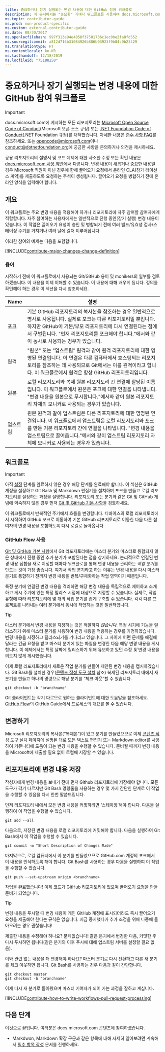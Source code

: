 ```yaml
---
title: 중요하거나 장기 실행되는 변경 내용에 대한 GitHub 참여 워크플로
description: 이 문서에서는 "중요한" 기여자 워크플로를 사용하여 docs.microsoft.com 문서에 참여하는 방법을 보여 줍니다.
ms.topic: contributor-guide
ms.prod: non-product-specific
ms.custom: external-contributor-guide
ms.date: 08/30/2017
ms.openlocfilehash: 997f313e94e4858f37501736c1ec0be2fa8fd552
ms.sourcegitcommit: a812d716b31084926b886b93923f9b84c9b23429
ms.translationtype: HT
ms.contentlocale: ko-KR
ms.lasthandoff: 12/18/2019
ms.locfileid: "75188250"
---
```

# <a name="github-contribution-workflow-for-major-or-long-running-changes"></a>중요하거나 장기 실행되는 변경 내용에 대한 GitHub 참여 워크플로

> [!IMPORTANT]
> docs.microsoft.com에 게시하는 모든 리포지토리는 [Microsoft Open Source Code of Conduct](https://opensource.microsoft.com/codeofconduct/)(Microsoft 오픈 소스 규정) 또는 [.NET Foundation Code of Conduct](https://dotnetfoundation.org/code-of-conduct)(.NET Foundation 규정)를 채택했습니다. 자세한 내용은 [준수 사항 FAQ](https://opensource.microsoft.com/codeofconduct/faq/)를 참조하세요. 또는 [opencode@microsoft.com](mailto:opencode@microsoft.com)이나 [conduct@dotnetfoundation.org](mailto:conduct@dotnetfoundation.org)에 궁금한 사항을 문의하거나 의견을 제시하세요.<br>
>
> 공용 리포지토리의 설명서 및 코드 예제에 대한 사소한 수정 또는 확인 내용은 [docs.microsoft.com 사용 약관](https://docs.microsoft.com/legal/termsofuse)에서 다룹니다. 변경 내용이 새롭거나 중요한 내용일 경우 Microsoft 직원이 아닌 경우에 한해 끌어오기 요청에서 온라인 CLA(참가 라이선스 계약)를 제출하도록 요청하는 주석이 생성됩니다. 끌어오기 요청을 병합하기 전에 온라인 양식을 입력해야 합니다.

## <a name="overview"></a>개요

이 워크플로는 주요 변경 내용을 적용해야 하거나 리포지토리에 자주 참여할 참여자에게 적합합니다. 자주 참여하는 사용자에게는 일반적으로 진행 중인(장기 실행) 변경 내용이 있습니다. 이 작업은 끌어오기 요청이 승인 및 병합되기 전에 여러 빌드/유효성 검사/스테이징 주기를 거치거나 여러 날에 걸쳐 이루어집니다.

이러한 참여의 예제는 다음을 포함합니다.

[!INCLUDE[contribute-major-changes-change-definition](includes/contribute-how-to-write-workflows-major-change-definition.md)]

### <a name="terminology"></a>용어

시작하기 전에 이 워크플로에서 사용되는 Git/GitHub 용어 및 monikers의 일부를 검토하겠습니다. 이 내용을 이제 이해할 수 있습니다. 이 내용에 대해 배우게 됩니다. 정의를 확인해야 하는 경우 이 섹션을 다시 참조하세요.

| Name | 설명 |
|-----------|-------------|
|포크|기본 GitHub 리포지토리의 복사본을 참조하는 경우 일반적으로 명사로 사용됩니다. 실제로 포크는 다른 리포지토리일 뿐입니다. 하지만 GitHub이 기본/부모 리포지토리에 다시 연결된다는 점에서 구별됩니다. "먼저 리포지토리를 포크해야 합니다."에서와 같이 동사로 사용되는 경우가 있습니다.|
|원격|"원본" 또는 "업스트림" 원격과 같이 원격 리포지토리에 대한 명명된 연결입니다. 이 연결은 다른 컴퓨터에서 호스팅되는 리포지토리를 참조하는 데 사용되므로 Git에서는 이를 원격이라고 합니다. 이 워크플로에서 원격은 항상 GitHub 리포지토리입니다.|
|원본|로컬 리포지토리와 복제 원본 리포지토리 간 연결에 할당된 이름입니다. 이 워크플로에서 원본은 포크에 대한 연결을 나타냅니다. "변경 내용을 원본으로 푸시합니다."에서와 같이 원본 리포지토리 자체의 모니커로 사용되는 경우가 있습니다.|
|업스트림|원본 원격과 같이 업스트림은 다른 리포지토리에 대한 명명된 연결입니다. 이 워크플로에서 업스트림은 로컬 리포지토리와 포크를 만든 기본 리포지토리 간에 연결을 나타냅니다. "변경 내용을 업스트림으로 끌어옵니다."에서와 같이 업스트림 리포지토리 자체에 모니커로 사용되는 경우가 있습니다.|

## <a name="workflow"></a>워크플로

>[!IMPORTANT]
> 아직 [설정](get-started-setup-github.md) 단계를 완료하지 않은 경우 해당 단계를 완료해야 합니다. 이 섹션은 GitHub 계정을 설정하고 Git Bash 및 Markdown 편집기를 설치하며 포크를 만들고 로컬 리포지토리를 설정하는 과정을 설명합니다. 리포지토리 또는 분기와 같은 Git 및 GitHub 개념에 익숙하지 않은 경우 먼저 [Git 및 GitHub 기본 사항](git-github-fundamentals.md)을 검토하세요.

이 워크플로에서 반복적인 주기에서 흐름을 변경합니다. 디바이스의 로컬 리포지토리에서 시작하여 GitHub 포크로 이동하여 기본 GitHub 리포지토리로 이동한 다음 다른 참여자의 변경 내용을 포함하도록 다시 로컬로 돌아옵니다.

### <a name="use-github-flow"></a>GitHub Flow 사용

[Git 및 GitHub 기본 사항](git-github-fundamentals.md#git)에서 Git 리포지토리에는 마스터 분기와 마스터로 통합되지 않은 상태에서 진행 중인 추가 분기가 포함된다는 점을 상기하세요. 논리적으로 연결된 변경 내용 집합을 새로 지정할 때마다 워크플로를 통해 변경 내용을 관리하는 *작업 분기*를 만드는 것이 가장 좋습니다. 여기서 작업 분기라고 하는 이유는 변경 내용을 다시 마스터 분기로 통합하기 전까지 변경 내용을 반복/구체화하는 작업 영역이기 때문입니다.

특정 분기에 연결된 변경 내용을 격리하면 해당 변경 내용을 독립적으로 제어하고 소개하고 게시 주기에 있는 특정 릴리스 시점에 대상으로 지정할 수 있습니다. 실제로, 작업 유형에 따라 리포지토리에 몇 개의 작업 분기를 쉽게 구축할 수 있습니다. 각각 다른 프로젝트를 나타내는 여러 분기에서 동시에 작업하는 것은 일반적입니다.

>[!TIP]
>마스터 분기에서 변경 내용을 지정하는 것은 적절하지 *않습니다*. 특정 시기에 기능을 릴리스하기 위해 마스터 분기를 사용하여 변경 내용을 적용하는 경우를 가정하겠습니다. 변경 내용을 지정하고 릴리스되기를 기다리고 있습니다. 그 사이에 어떤 문제를 해결해 달라는 긴급 요청을 받고 마스터 분기에 있는 파일을 변경한 다음 해당 변경 내용을 게시합니다. 이 예제에서는 특정 날짜에 릴리스하기 위해 유보하고 있던 수정 *및* 변경 내용을 의도치 않게 게시했습니다.

이제 로컬 리포지토리에서 새로운 작업 분기를 만들어 제안된 변경 내용을 캡처하겠습니다. Git Bash를 설치한 경우([콘텐츠 작성 도구 설치](get-started-setup-tools.md) 참조) 복제된 리포지토리 내에서 새 분기를 만들고 하나의 명령으로 해당 분기를 “체크 아웃”할 수 있습니다.

````
git checkout -b "branchname"
````

Git 클라이언트는 각기 다르므로 원하는 클라이언트에 대한 도움말을 참조하세요. [GitHub Flow](https://guides.github.com/introduction/flow/)의 GitHub Guide에서 프로세스의 개요를 볼 수 있습니다.

## <a name="making-your-changes"></a>변경하기

Microsoft 리포지토리의 복사본(“복제본”)이 있고 분기를 만들었으므로 이제 [콘텐츠 작성 도구 설치](get-started-setup-tools.md) 페이지에 설명된 대로 모든 텍스트 편집기 또는 Markdown editor를 사용하여 커뮤니티에 도움이 되는 변경 내용을 수행할 수 있습니다.  준비될 때까지 변경 내용을 Microsoft에 제출할 필요 없이 로컬에 저장할 수 있습니다.

## <a name="saving-changes-to-your-repository"></a>리포지토리에 변경 내용 저장

작성자에게 변경 내용을 보내기 전에 먼저 Github 리포지토리에 저장해야 합니다.  모든 도구가 각기 다르지만 Git Bash 명령줄을 사용하는 경우 몇 가지 간단한 단계로 이 작업을 수행할 수 있음을 다시 한번 말씀드립니다.

먼저 리포지토리 내에서 모든 변경 내용을 커밋하려면 ‘스테이징’해야 합니다.   다음을 실행하여 이 작업을 수행할 수 있습니다.

````
git add --all
````

다음으로, 저장된 변경 내용을 로컬 리포지토리에 커밋해야 합니다.  다음을 실행하여 Git Bash에서 이 작업을 수행할 수 있습니다.

````
git commit -m "Short Description of Changes Made"
````

마지막으로, 로컬 컴퓨터에서 이 분기를 만들었으므로 GitHub.com 계정의 포크에서 이 내용을 인식하도록 해야 합니다.  Git Bash를 사용하는 경우 다음을 실행하여 이 작업을 수행할 수 있습니다.

````
git push --set-upstream origin <branchname>
````

작업을 완료했습니다!  이제 코드가 GitHub 리포지토리에 있으며 끌어오기 요청을 만들 준비가 되었습니다.  

>[!TIP]
> 변경 내용을 푸시할 때 변경 내용이 개인 GitHub 계정에 표시되더라도 즉시 끌어오기 요청을 제출해야 한다는 규칙은 없습니다.  지금 중지했다가 추가 조정을 위해 나중에 돌아오려는 경우 괜찮습니다!

제출한 내용을 수정해야 하나요?  문제없습니다!  같은 분기에서 변경한 다음, 커밋한 후 다시 푸시하면 됩니다(같은 분기의 이후 푸시에 대해 업스트림 서버를 설정할 필요 없음).

이와 관련 없는 내용을 더 변경해야 하나요?  마스터 분기로 다시 전환하고 다른 새 분기를 체크 아웃하면 됩니다. Git Bash를 사용하는 경우 다음과 같이 간단합니다.

````
git checkout master
git checkout -b "branchname"
````

이제 다시 새 분기로 돌아왔으며 마스터 기여자가 되어 가는 과정을 잘하고 계십니다.

[!INCLUDE[contribute-how-to-write-workflows-pull-request-processing](includes/contribute-how-to-write-workflows-pull-request-processing.md)]

## <a name="next-steps"></a>다음 단계

이것으로 끝입니다. 여러분은 docs.microsoft.com 콘텐츠에 참여하셨습니다.

- Markdwon, Markdown 확장 구문과 같은 항목에 대해 자세히 알아보려면 계속해서 [필수 항목 작성](how-to-write-use-markdown.md) 문서를 진행하세요.
